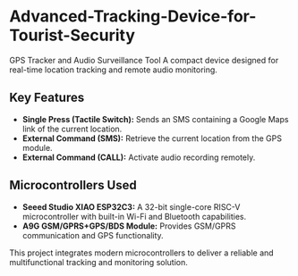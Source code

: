 # Advanced-Tracking-Device-for-Tourist-Security
GPS Tracker and Audio Surveillance Tool
A compact device designed for real-time location tracking and remote audio monitoring.

## Key Features
- **Single Press (Tactile Switch):** Sends an SMS containing a Google Maps link of the current location.
- **External Command (SMS):** Retrieve the current location from the GPS module.
- **External Command (CALL):** Activate audio recording remotely.

## Microcontrollers Used
- **Seeed Studio XIAO ESP32C3:** A 32-bit single-core RISC-V microcontroller with built-in Wi-Fi and Bluetooth capabilities.
- **A9G GSM/GPRS+GPS/BDS Module:** Provides GSM/GPRS communication and GPS functionality.

This project integrates modern microcontrollers to deliver a reliable and multifunctional tracking and monitoring solution.
